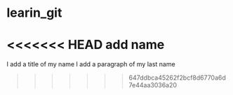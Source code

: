 # learin_git

<<<<<<< HEAD
add name
=======
I add a title of my name
I add a paragraph of my last name
>>>>>>> 647ddbca45262f2bcf8d6770a6d7e44aa3036a20
